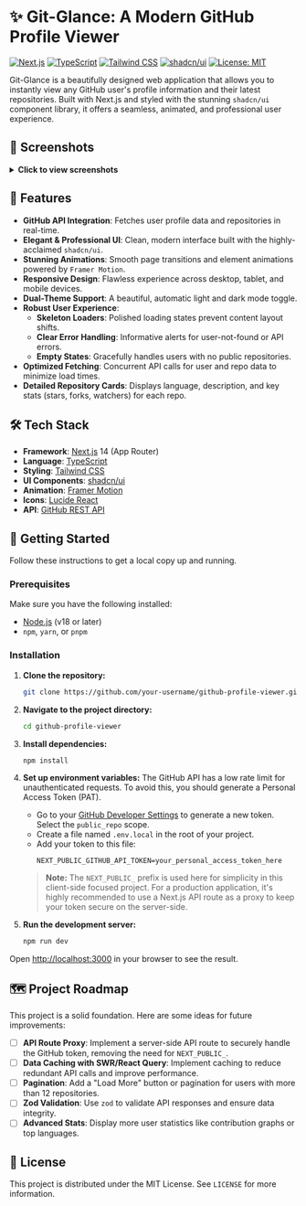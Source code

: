 # ✨ Git-Glance: A Modern GitHub Profile Viewer

[![Next.js](https://img.shields.io/badge/Next.js-000000?style=for-the-badge&logo=nextdotjs&logoColor=white)](https://nextjs.org/)
[![TypeScript](https://img.shields.io/badge/TypeScript-3178C6?style=for-the-badge&logo=typescript&logoColor=white)](https://www.typescriptlang.org/)
[![Tailwind CSS](https://img.shields.io/badge/Tailwind_CSS-38B2AC?style=for-the-badge&logo=tailwind-css&logoColor=white)](https://tailwindcss.com/)
[![shadcn/ui](https://img.shields.io/badge/shadcn/ui-000000?style=for-the-badge&logo=vercel&logoColor=white)](https://ui.shadcn.com/)
[![License: MIT](https://img.shields.io/badge/License-MIT-yellow.svg?style=for-the-badge)](https://opensource.org/licenses/MIT)

Git-Glance is a beautifully designed web application that allows you to instantly view any GitHub user's profile information and their latest repositories. Built with Next.js and styled with the stunning `shadcn/ui` component library, it offers a seamless, animated, and professional user experience.

## 📸 Screenshots

<details>
<summary><strong>Click to view screenshots</strong></summary>

| Light Mode                                     | Dark Mode                                    |
| ---------------------------------------------- | -------------------------------------------- |
| ![Light Mode Screenshot](./docs/light-mode.png) | ![Dark Mode Screenshot](./docs/dark-mode.png) |

| Loading State (Skeletons)                            | Animated Landing Page                              |
| ---------------------------------------------------- | -------------------------------------------------- |
| ![Loading State Screenshot](./docs/loading-state.png) | ![Landing Page Screenshot](./docs/landing-page.png) |

</details>

## 🎨 Features

-   **GitHub API Integration**: Fetches user profile data and repositories in real-time.
-   **Elegant & Professional UI**: Clean, modern interface built with the highly-acclaimed `shadcn/ui`.
-   **Stunning Animations**: Smooth page transitions and element animations powered by `Framer Motion`.
-   **Responsive Design**: Flawless experience across desktop, tablet, and mobile devices.
-   **Dual-Theme Support**: A beautiful, automatic light and dark mode toggle.
-   **Robust User Experience**:
    -   **Skeleton Loaders**: Polished loading states prevent content layout shifts.
    -   **Clear Error Handling**: Informative alerts for user-not-found or API errors.
    -   **Empty States**: Gracefully handles users with no public repositories.
-   **Optimized Fetching**: Concurrent API calls for user and repo data to minimize load times.
-   **Detailed Repository Cards**: Displays language, description, and key stats (stars, forks, watchers) for each repo.

## 🛠️ Tech Stack

-   **Framework**: [Next.js](https://nextjs.org/) 14 (App Router)
-   **Language**: [TypeScript](https://www.typescriptlang.org/)
-   **Styling**: [Tailwind CSS](https://tailwindcss.com/)
-   **UI Components**: [shadcn/ui](https://ui.shadcn.com/)
-   **Animation**: [Framer Motion](https://www.framer.com/motion/)
-   **Icons**: [Lucide React](https://lucide.dev/)
-   **API**: [GitHub REST API](https://docs.github.com/en/rest)

## 🚀 Getting Started

Follow these instructions to get a local copy up and running.

### Prerequisites

Make sure you have the following installed:
-   [Node.js](https://nodejs.org/) (v18 or later)
-   `npm`, `yarn`, or `pnpm`

### Installation

1.  **Clone the repository:**
    ```bash
    git clone https://github.com/your-username/github-profile-viewer.git
    ```

2.  **Navigate to the project directory:**
    ```bash
    cd github-profile-viewer
    ```

3.  **Install dependencies:**
    ```bash
    npm install
    ```

4.  **Set up environment variables:**
    The GitHub API has a low rate limit for unauthenticated requests. To avoid this, you should generate a Personal Access Token (PAT).

    -   Go to your [GitHub Developer Settings](https://github.com/settings/tokens) to generate a new token. Select the `public_repo` scope.
    -   Create a file named `.env.local` in the root of your project.
    -   Add your token to this file:
        ```
        NEXT_PUBLIC_GITHUB_API_TOKEN=your_personal_access_token_here
        ```
    > **Note:** The `NEXT_PUBLIC_` prefix is used here for simplicity in this client-side focused project. For a production application, it's highly recommended to use a Next.js API route as a proxy to keep your token secure on the server-side.

5.  **Run the development server:**
    ```bash
    npm run dev
    ```

Open [http://localhost:3000](http://localhost:3000) in your browser to see the result.

## 🗺️ Project Roadmap

This project is a solid foundation. Here are some ideas for future improvements:

-   [ ] **API Route Proxy**: Implement a server-side API route to securely handle the GitHub token, removing the need for `NEXT_PUBLIC_`.
-   [ ] **Data Caching with SWR/React Query**: Implement caching to reduce redundant API calls and improve performance.
-   [ ] **Pagination**: Add a "Load More" button or pagination for users with more than 12 repositories.
-   [ ] **Zod Validation**: Use `zod` to validate API responses and ensure data integrity.
-   [ ] **Advanced Stats**: Display more user statistics like contribution graphs or top languages.

## 📄 License

This project is distributed under the MIT License. See `LICENSE` for more information.